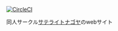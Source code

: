 [![CircleCI](https://circleci.com/gh/nc30/sateraito_nagoya/tree/master.svg?style=svg)](https://circleci.com/gh/nc30/sateraito_nagoya/tree/master)


同人サークル[サテライトナゴヤ](https://sateraito.nagoya)のwebサイト


